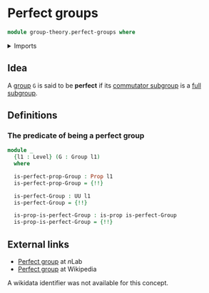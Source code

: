 # Perfect groups

```agda
module group-theory.perfect-groups where
```

<details><summary>Imports</summary>

```agda
open import foundation.propositions
open import foundation.universe-levels

open import group-theory.commutator-subgroups
open import group-theory.full-subgroups
open import group-theory.groups
```

</details>

## Idea

A [group](group-theory.groups.md) `G` is said to be **perfect** if its
[commutator subgroup](group-theory.commutator-subgroups.md) is a
[full](group-theory.full-subgroups.md) [subgroup](group-theory.subgroups.md).

## Definitions

### The predicate of being a perfect group

```agda
module _
  {l1 : Level} (G : Group l1)
  where

  is-perfect-prop-Group : Prop l1
  is-perfect-prop-Group = {!!}

  is-perfect-Group : UU l1
  is-perfect-Group = {!!}

  is-prop-is-perfect-Group : is-prop is-perfect-Group
  is-prop-is-perfect-Group = {!!}
```

## External links

- [Perfect group](https://ncatlab.org/nlab/show/perfect+group) at $n$Lab
- [Perfect group](https://en.wikipedia.org/wiki/Perfect_group) at Wikipedia

A wikidata identifier was not available for this concept.
